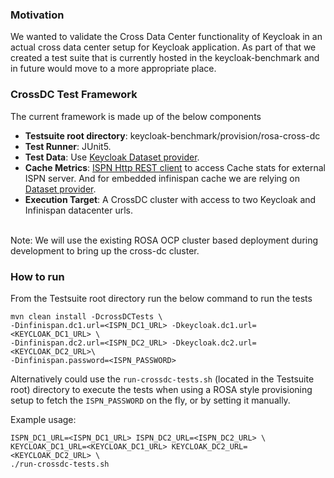 ### Motivation

We wanted to validate the Cross Data Center functionality of Keycloak in an actual cross data center setup for Keycloak application. As part of that we created a test suite that is currently hosted in the keycloak-benchmark and in future would move to a more appropriate place.

### CrossDC Test Framework

The current framework is made up of the below components

- **Testsuite root directory**: keycloak-benchmark/provision/rosa-cross-dc
- **Test Runner**: JUnit5.
- **Test Data**: Use [Keycloak Dataset provider](https://www.keycloak.org/keycloak-benchmark/dataset-guide/latest/).
- **Cache Metrics**: [ISPN Http REST client](https://infinispan.org/docs/stable/titles/rest/rest.html) to access Cache stats for external ISPN server. And for embedded infinispan cache we are relying on [Dataset provider](https://www.keycloak.org/keycloak-benchmark/dataset-guide/latest/).
- **Execution Target**: A CrossDC cluster with access to two Keycloak and Infinispan datacenter urls.

<br/> Note: We will use the existing ROSA OCP cluster based deployment during development to bring up the cross-dc cluster.

### How to run

From the Testsuite root directory run the below command to run the tests

```
mvn clean install -DcrossDCTests \
-Dinfinispan.dc1.url=<ISPN_DC1_URL> -Dkeycloak.dc1.url=<KEYCLOAK_DC1_URL> \
-Dinfinispan.dc2.url=<ISPN_DC2_URL> -Dkeycloak.dc2.url=<KEYCLOAK_DC2_URL>\
-Dinfinispan.password=<ISPN_PASSWORD>
```

Alternatively could use the `run-crossdc-tests.sh` (located in the Testsuite root) directory to execute the tests when using a ROSA style provisioning setup to fetch the `ISPN_PASSWORD` on the fly, or by setting it manually.

Example usage:
```
ISPN_DC1_URL=<ISPN_DC1_URL> ISPN_DC2_URL=<ISPN_DC2_URL> \
KEYCLOAK_DC1_URL=<KEYCLOAK_DC1_URL> KEYCLOAK_DC2_URL=<KEYCLOAK_DC2_URL> \
./run-crossdc-tests.sh
```
